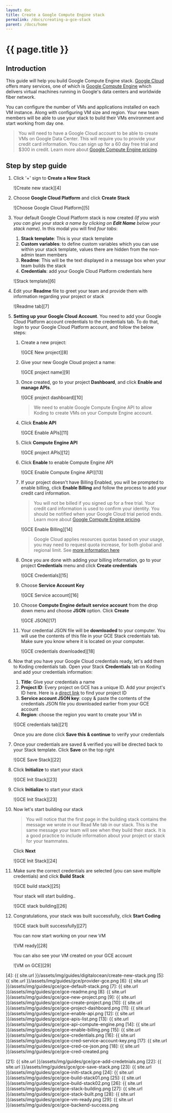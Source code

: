 ```yaml
---
layout: doc
title: Create a Google Compute Engine stack
permalink: /docs/creating-a-gce-stack
parent: /docs/home
---
```


# {{ page.title }}

## Introduction

This guide will help you build Google Compute Engine stack. [Google Cloud][1] offers many services, one of which is [Google Compute Engine][2] which delivers virtual machines running in Google's data centers and worldwide fiber network.

You can configure the number of VMs and applications installed on each VM instance. Along with configuring VM size and region.
Your new team members will be able to use your stack to build their VMs environment and start working from day one.

> You will need to have a Google Cloud account to be able to create VMs on Google Data Center. This will require you to provide your credit card information. You can sign up for a 60 day free trial and $300 in credit. Learn more about [Google Compute Engine pricing][3].

## Step by step guide

1. Click '+' sign to **Create a New Stack**

    ![Create new stack][4]

2. Choose **Google Cloud Platform** and click **Create Stack**

    ![Choose Google Cloud Platform][5]

3. Your default Google Cloud Platform stack is now created _(If you wish you can give your stack a name by clicking on **Edit Name** below your stack name)_. In this modal you will find _four tabs_:

    1.  **Stack template**: This is your stack template
    2.  **Custom variables**: to define custom variables which you can use within your stack template, values there are hidden from the non-admin team members
    3.  **Readme**: This will be the text displayed in a message box when your team builds the stack
    4.  **Credentials**: add your Google Cloud Platform credentials here

    ![Stack template][6]

4. Edit your **Readme** file to greet your team and provide them with information regarding your project or stack

    ![Readme tab][7]

5. **Setting up your Google Cloud Account**. You need to add your Google Cloud Platform account credentials to the credentials tab. To do that, login to your Google Cloud Platform account, and follow the below steps:

    1. Create a new project:

        ![GCE New project][8]

    2. Give your new Google Cloud project a name:

        ![GCE project name][9]

    3. Once created, go to your project **Dashboard**, and click **Enable and manage APIs**.

        ![GCE project dashboard][10]

        > We need to enable Google Compute Engine API to allow Koding to create VMs on your Compute Engine account.

    4. Click **Enable API**

        ![GCE Enable APIs][11]

    5. Click **Compute Engine API**

        ![GCE project APIs][12]

    6. Click **Enable** to enable Compute Engine API

        ![GCE Enable Compute Engine API][13]   

    7. If your project doesn't have Billing Enabled, you will be prompted to enable billing, click **Enable Billing** and follow the process to add your credit card information.

        > You will not be billed if you signed up for a free trial. Your credit card information is used to confirm your identity. You should be notified when your Google Cloud trial period ends. Learn more about [Google Compute Engine pricing][3].

        ![GCE Enable Billing][14]

        > Google Cloud applies resources quotas based on your usage, you may need to request quota increase, for both global and regional limit. See [more information here](https://cloud.google.com/compute/docs/resource-quotas)

    8. Once you are done with adding your billing information, go to your project **Credentials** menu and click **Create credentials**

        ![GCE Credentials][15]

    9. Choose **Service Account Key**

        ![GCE Service account][16]

    10. Choose **Compute Engine default service account** from the drop down menu and choose **JSON** option. Click **Create**

        ![GCE JSON][17]

    11. Your credential JSON file will be **downloaded** to your computer. You will use the contents of this file in your GCE Stack credentials tab. Make sure you know where it is located on your computer.

        ![GCE credentials downloaded][18]

6. Now that you have your Google Cloud credentials ready, let's add them to Koding credentials tab. Open your Stack **Credentials** tab on Koding and add your credentials information:

    1. **Title**: Give your credentials a name
    2. **Project ID**: Every project on GCE has a unique ID. Add your project's ID here. Here is a [direct link][20] to find your project ID
    3. **Service account JSON key**: copy & paste the contents of the credentials JSON file you downloaded earlier from your GCE account
    4. **Region**: choose the region you want to create your VM in

    ![GCE credentials tab][21]

    Once you are done click **Save this & continue** to verify your credentials

7. Once your credentials are saved & verified you will be directed back to your Stack template. Click **Save** on the top right

    ![GCE Save Stack][22]

8. Click **Initialize** to start your stack

    ![GCE Init Stack][23]

9. Click **Initialize** to start your stack

    ![GCE Init Stack][23]

10. Now let's start building our stack

    > You will notice that the first page in the building stack contains the message we wrote in our Read Me tab in our stack. This is the same message your team will see when they build their stack. It is a good practice to include information about your project or stack for your teammates.

    Click **Next**

    ![GCE Init Stack][24]

11. Make sure the correct credentials are selected (you can save multiple credentials) and click **Build Stack**

    ![GCE build stack][25]

    Your stack will start building..

    ![GCE stack building][26]

12. Congratulations, your stack was built successfully, click **Start Coding**

    ![GCE stack built successfully][27]

    You can now start working on your new VM

    ![VM ready][28]

    You can also see your VM created on your GCE account

    ![VM on GCE][29]


[1]: https://cloud.google.com/
[2]: https://cloud.google.com/compute/
[3]: https://cloud.google.com/compute/pricing
[4]: {{ site.url }}/assets/img/guides/digitalocean/create-new-stack.png
[5]: {{ site.url }}/assets/img/guides/gce/provider-gce.png
[6]: {{ site.url }}/assets/img/guides/gce/gce-default-stack.png
[7]: {{ site.url }}/assets/img/guides/gce/gce-readme.png
[8]: {{ site.url }}/assets/img/guides/gce/gce-new-project.png
[9]: {{ site.url }}/assets/img/guides/gce/gce-create-project.png
[10]: {{ site.url }}/assets/img/guides/gce/gce-project-dashboard.png
[11]: {{ site.url }}/assets/img/guides/gce/gce-enable-api.png
[12]: {{ site.url }}/assets/img/guides/gce/gce-apis-list.png
[13]: {{ site.url }}/assets/img/guides/gce/gce-api-compute-engine.png
[14]: {{ site.url }}/assets/img/guides/gce/gce-enable-billing.png
[15]: {{ site.url }}/assets/img/guides/gce/gce-credentials.png
[16]: {{ site.url }}/assets/img/guides/gce/gce-cred-service-account-key.png
[17]: {{ site.url }}/assets/img/guides/gce/gce-cred-ce-json.png
[18]: {{ site.url }}/assets/img/guides/gce/gce-cred-created.png

[20]: https://console.cloud.google.com/iam-admin/settings
[21]: {{ site.url }}/assets/img/guides/gce/gce-add-credetnials.png
[22]: {{ site.url }}/assets/img/guides/gce/gce-save-stack.png
[23]: {{ site.url }}/assets/img/guides/gce/gce-initi-stack.png
[24]: {{ site.url }}/assets/img/guides/gce/gce-build-stack01.png
[25]: {{ site.url }}/assets/img/guides/gce/gce-build-stack02.png
[26]: {{ site.url }}/assets/img/guides/gce/gce-stack-building.png
[27]: {{ site.url }}/assets/img/guides/gce/gce-stack-built.png
[28]: {{ site.url }}/assets/img/guides/gce/gce-vm-ready.png
[29]: {{ site.url }}/assets/img/guides/gce/gce-backend-success.png
